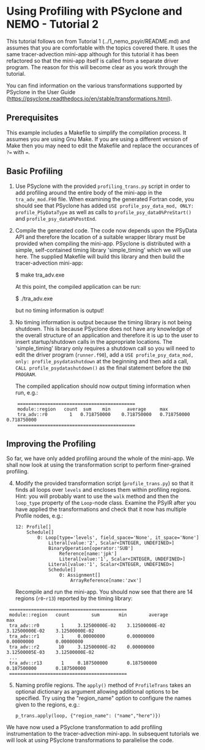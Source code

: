 # Using Profiling with PSyclone and NEMO - Tutorial 2 #

This tutorial follows on from Tutorial 1 (../1_nemo_psyir/README.md) and
assumes that you are comfortable with the topics covered there. It uses
the same tracer-advection mini-app although for this tutorial it has
been refactored so that the mini-app itself is called from a separate
driver program. The reason for this will become clear as you work
through the tutorial.

You can find information on the various transformations supported by
PSyclone in the User Guide
(https://psyclone.readthedocs.io/en/stable/transformations.html).

## Prerequisites ##

This example includes a Makefile to simplify the compilation process. It
assumes you are using Gnu Make. If you are using a different version of
Make then you may need to edit the Makefile and replace the occurances of
`?=` with `=`.

## Basic Profiling ##

1. Use PSyclone with the provided `profiling_trans.py` script in order
   to add profiling around the entire body of the mini-app in the
   `tra_adv_mod.F90` file. When examining the generated Fortran code,
   you should see that PSyclone has added ``USE profile_psy_data_mod,
   ONLY: profile_PSyDataType`` as well as calls to
   ``profile_psy_data0%PreStart()`` and ``profile_psy_data0%PostEnd``.

2. Compile the generated code. The code now depends upon the PSyData
   API and therefore the location of a suitable wrapper library must
   be provided when compiling the mini-app. PSyclone is distributed
   with a simple, self-contained timing library 'simple_timing' which
   we will use here. The supplied Makefile will build this library and
   then build the tracer-advection mini-app:

    $ make tra_adv.exe

   At this point, the compiled application can be run:

    $ ./tra_adv.exe

   but no timing information is output!

3. No timing information is output because the timing library is not
   being shutdown. This is because PSyclone does not have any
   knowledge of the overall structure of an application and therefore it is
   up to the user to insert startup/shutdown calls in the appropriate
   locations.  The 'simple_timing' library only requires a shutdown
   call so you will need to edit the driver program (`runner.f90`), add a
   `USE profile_psy_data_mod, only: profile_psydatashutdown` at the beginning
   and then add a call, `CALL profile_psydatashutdown()` as the
   final statement before the `END PROGRAM`.

   The compiled application should now output timing information when
   run, e.g.:

```
    ===========================================
    module::region   count	sum	   min		average		max
    tra_adv::r0        1   0.718750000    0.718750000   0.718750000    0.718750000    
    ===========================================
```

## Improving the Profiling ##

So far, we have only added profiling around the whole of the mini-app. We
shall now look at using the transformation script to perform finer-grained
profiling.

4. Modify the provided transformation script (`profile_trans.py`) so that
   it finds all loops over `levels` and encloses them within profiling
   regions. Hint: you will probably want to use the `walk` method and then
   the `loop_type` property of the `Loop`-node class. Examine the PSyIR
   after you have applied the transformations and check that it now has
   multiple Profile nodes, e.g.:

       12: Profile[]
           Schedule[]
               0: Loop[type='levels', field_space='None', it_space='None']
                   Literal[value:'2', Scalar<INTEGER, UNDEFINED>]
                   BinaryOperation[operator:'SUB']
                       Reference[name:'jpk']
                       Literal[value:'1', Scalar<INTEGER, UNDEFINED>]
                   Literal[value:'1', Scalar<INTEGER, UNDEFINED>]
                   Schedule[]
                       0: Assignment[]
                           ArrayReference[name:'zwx']


   Recompile and run the mini-app. You should now see that there are 14
   regions (`r0`-`r13`) reported by the timing library:

```
 ===========================================
 module::region   count	       sum	     min		average	          max
 tra_adv::r0        1 	  3.12500000E-02    3.12500000E-02   3.12500000E-02    3.12500000E-02
 tra_adv::r1        1 	  0.00000000        0.00000000       0.00000000        0.00000000    
 tra_adv::r2       10 	  3.12500000E-02    0.00000000       3.12500005E-03    3.12500000E-02
 ...
 tra_adv::r13       1 	  0.187500000       0.187500000      0.187500000       0.187500000    
 ===========================================
```

5. Naming profile regions. The `apply()` method of `ProfileTrans` takes
   an optional dictionary as argument allowing additional options to
   be specified. Try using the "region_name" option to configure the
   names given to the regions, e.g.:

       p_trans.apply(loop, {"region_name": ("name","here")})

We have now used a PSyclone transformation to add profiling instrumentation
to the tracer-advection mini-app. In subsequent tutorials we will look
at using PSyclone transformations to parallelise the code.